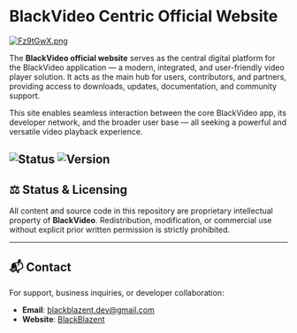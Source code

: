 # BlackVideo Centric Official Website

[![Fz9tGwX.png](https://iili.io/Fz9tGwX.png)](https://freeimage.host/)

The **BlackVideo official website** serves as the central digital platform for the BlackVideo application — a modern, integrated, and user-friendly video player solution. It acts as the main hub for users, contributors, and partners, providing access to downloads, updates, documentation, and community support.

This site enables seamless interaction between the core BlackVideo app, its developer network, and the broader user base — all seeking a powerful and versatile video playback experience.

![Status](https://img.shields.io/badge/status-active-brightgreen)
![Version](https://img.shields.io/badge/version-1.0.0-blue)
---

## ⚖️ Status & Licensing

All content and source code in this repository are proprietary intellectual property of **BlackVideo**. Redistribution, modification, or commercial use without explicit prior written permission is strictly prohibited.

---

## 📬 Contact

For support, business inquiries, or developer collaboration:

- **Email**: blackblazent.dev@gmail.com  
- **Website**: [BlackBlazent](www-blackblazent-com.vercel.app)
